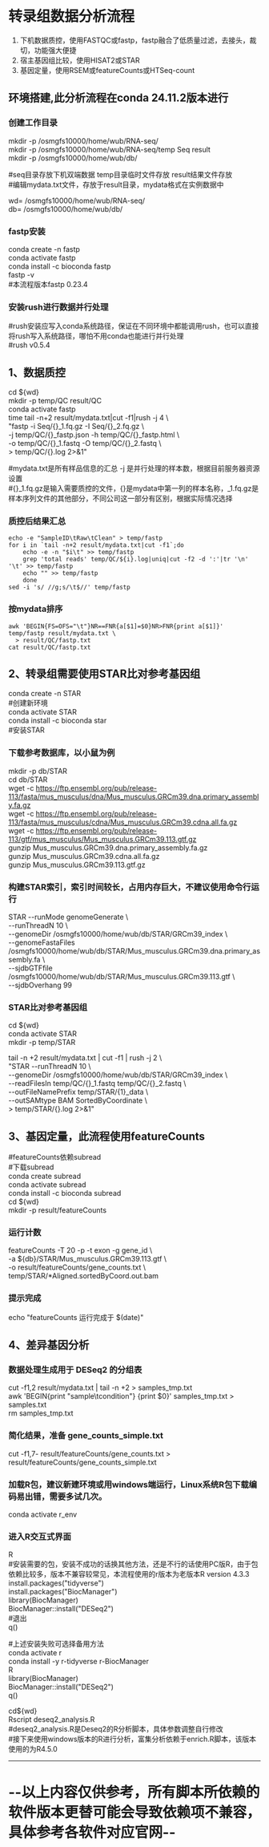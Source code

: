 
# 转录组数据分析流程
1. 下机数据质控，使用FASTQC或fastp，fastp融合了低质量过滤，去接头，裁切，功能强大便捷
2. 宿主基因组比较，使用HISAT2或STAR
3. 基因定量，使用RSEM或featureCounts或HTSeq-count



## 环境搭建,此分析流程在conda 24.11.2版本进行
### 创建工作目录
mkdir -p /osmgfs10000/home/wub/RNA-seq/    
mkdir -p /osmgfs10000/home/wub/RNA-seq/temp Seq result    
mkdir -p /osmgfs10000/home/wub/db/     

#seq目录存放下机双端数据  temp目录临时文件存放 result结果文件存放    
#编辑mydata.txt文件，存放于result目录，mydata格式在实例数据中   

wd= /osmgfs10000/home/wub/RNA-seq/    
db= /osmgfs10000/home/wub/db/     
### fastp安装
conda create -n fastp     
conda activate fastp     
conda install -c bioconda fastp     
fastp -v     
#本流程版本fastp 0.23.4

### 安装rush进行数据并行处理   

#rush安装应写入conda系统路径，保证在不同环境中都能调用rush，也可以直接将rush写入系统路径，哪怕不用conda也能进行并行处理    
#rush v0.5.4    

## 1、数据质控
cd ${wd}     
mkdir -p temp/QC result/QC     
conda activate fastp     
    time tail -n+2 result/mydata.txt|cut -f1|rush -j 4 \     
      "fastp -i Seq/{}_1.fq.gz -I Seq/{}_2.fq.gz \     
        -j temp/QC/{}_fastp.json -h temp/QC/{}_fastp.html \     
        -o temp/QC/{}_1.fastq  -O temp/QC/{}_2.fastq \     
        > temp/QC/{}.log 2>&1"     

#mydata.txt是所有样品信息的汇总 -j 是并行处理的样本数，根据目前服务器资源设置     
#{}_1.fq.gz是输入需要质控的文件，{}是mydata中第一列的样本名称，_1.fq.gz是样本序列文件的其他部分，不同公司这一部分有区别，根据实际情况选择    
    
### 质控后结果汇总
    echo -e "SampleID\tRaw\tClean" > temp/fastp    
    for i in `tail -n+2 result/mydata.txt|cut -f1`;do    
        echo -e -n "$i\t" >> temp/fastp    
        grep 'total reads' temp/QC/${i}.log|uniq|cut -f2 -d ':'|tr '\n' '\t' >> temp/fastp    
        echo "" >> temp/fastp    
        done    
    sed -i 's/ //g;s/\t$//' temp/fastp    
	
### 按mydata排序
    awk 'BEGIN{FS=OFS="\t"}NR==FNR{a[$1]=$0}NR>FNR{print a[$1]}' temp/fastp result/mydata.txt \    
      > result/QC/fastp.txt    
    cat result/QC/fastp.txt    


## 2、转录组需要使用STAR比对参考基因组
conda create -n STAR      
#创建新环境    
conda activate STAR    
conda install -c bioconda star    
#安装STAR    

### 下载参考数据库，以小鼠为例    
mkdir -p db/STAR    
cd db/STAR    
wget -c https://ftp.ensembl.org/pub/release-113/fasta/mus_musculus/dna/Mus_musculus.GRCm39.dna.primary_assembly.fa.gz    
wget -c https://ftp.ensembl.org/pub/release-113/fasta/mus_musculus/cdna/Mus_musculus.GRCm39.cdna.all.fa.gz    
wget -c https://ftp.ensembl.org/pub/release-113/gtf/mus_musculus/Mus_musculus.GRCm39.113.gtf.gz    
gunzip Mus_musculus.GRCm39.dna.primary_assembly.fa.gz    
gunzip Mus_musculus.GRCm39.cdna.all.fa.gz    
gunzip Mus_musculus.GRCm39.113.gtf.gz    

### 构建STAR索引，索引时间较长，占用内存巨大，不建议使用命令行运行    
STAR --runMode genomeGenerate \    
--runThreadN 10 \    
--genomeDir /osmgfs10000/home/wub/db/STAR/GRCm39_index \    
--genomeFastaFiles /osmgfs10000/home/wub/db/STAR/Mus_musculus.GRCm39.dna.primary_assembly.fa \    
--sjdbGTFfile /osmgfs10000/home/wub/db/STAR/Mus_musculus.GRCm39.113.gtf \    
--sjdbOverhang 99    

### STAR比对参考基因组    
cd ${wd}              
conda activate STAR     
mkdir -p temp/STAR    

tail -n +2 result/mydata.txt | cut -f1 | rush -j 2  \    
"STAR  --runThreadN 10 \    
--genomeDir /osmgfs10000/home/wub/db/STAR/GRCm39_index \    
--readFilesIn temp/QC/{}_1.fastq temp/QC/{}_2.fastq \    
--outFileNamePrefix temp/STAR/{1}_data \    
--outSAMtype BAM SortedByCoordinate \    
    > temp/STAR/{}.log 2>&1"    

## 3、基因定量，此流程使用featureCounts
#featureCounts依赖subread    
#下载subread    
conda create subread    
conda activate subread    
conda install -c bioconda subread    
cd ${wd}               
mkdir -p result/featureCounts    

### 运行计数
featureCounts -T 20 -p -t exon -g gene_id \    
-a ${db}/STAR/Mus_musculus.GRCm39.113.gtf \    
-o result/featureCounts/gene_counts.txt \    
temp/STAR/*Aligned.sortedByCoord.out.bam    

### 提示完成    
echo "featureCounts 运行完成于 $(date)"    

## 4、差异基因分析   
### 数据处理生成用于 DESeq2 的分组表   
cut -f1,2 result/mydata.txt | tail -n +2 > samples_tmp.txt   
awk 'BEGIN{print "sample\tcondition"} {print $0}' samples_tmp.txt > samples.txt   
rm samples_tmp.txt   

### 简化结果，准备 gene_counts_simple.txt   
cut -f1,7- result/featureCounts/gene_counts.txt > result/featureCounts/gene_counts_simple.txt   

### 加载R包，建议新建环境或用windows端运行，Linux系统R包下载编码易出错，需要多试几次。   
conda activate r_env   

### 进入R交互式界面   
R   
#安装需要的包，安装不成功的话换其他方法，还是不行的话使用PC版R，由于包依赖比较多，版本不兼容较常见，本流程使用的r版本为老版本R version 4.3.3   
install.packages("tidyverse")   
install.packages("BiocManager")   
library(BiocManager)   
BiocManager::install("DESeq2")   
#退出   
q()   

#上述安装失败可选择备用方法   
conda activate r   
conda install -y r-tidyverse r-BiocManager   
R   
library(BiocManager)   
BiocManager::install("DESeq2")   
q()   

cd${wd}   
Rscript deseq2_analysis.R    
#deseq2_analysis.R是Deseq2的R分析脚本，具体参数调整自行修改   
#接下来使用windows版本的R进行分析，富集分析依赖于enrich.R脚本，该版本使用的为R4.5.0   

---

#  --以上内容仅供参考，所有脚本所依赖的软件版本更替可能会导致依赖项不兼容，具体参考各软件对应官网--  #
